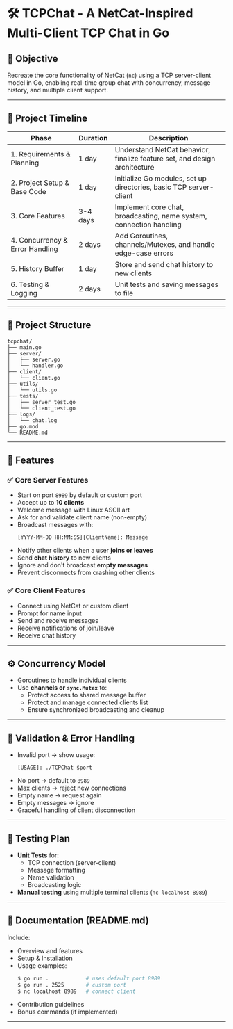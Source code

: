 # 🛠️ TCPChat - A NetCat-Inspired Multi-Client TCP Chat in Go

## 📌 Objective

Recreate the core functionality of NetCat (`nc`) using a TCP server-client model in Go, enabling real-time group chat with concurrency, message history, and multiple client support.

---

## 📅 Project Timeline

| Phase                         | Duration | Description                                                                 |
|------------------------------|----------|-----------------------------------------------------------------------------|
| 1. Requirements & Planning   | 1 day    | Understand NetCat behavior, finalize feature set, and design architecture   |
| 2. Project Setup & Base Code | 1 day    | Initialize Go modules, set up directories, basic TCP server-client          |
| 3. Core Features             | 3-4 days | Implement core chat, broadcasting, name system, connection handling         |
| 4. Concurrency & Error Handling | 2 days | Add Goroutines, channels/Mutexes, and handle edge-case errors               |
| 5. History Buffer            | 1 day    | Store and send chat history to new clients                                  |
| 6. Testing & Logging         | 2 days   | Unit tests and saving messages to file                                      |


---

## 📂 Project Structure

```
tcpchat/
├── main.go
├── server/
│   ├── server.go
│   └── handler.go
├── client/
│   └── client.go
├── utils/
│   └── utils.go
├── tests/
│   ├── server_test.go
│   └── client_test.go
├── logs/
│   └── chat.log
├── go.mod
└── README.md
```

---

## 🚀 Features

### ✅ Core Server Features
- Start on port `8989` by default or custom port
- Accept up to **10 clients**
- Welcome message with Linux ASCII art
- Ask for and validate client name (non-empty)
- Broadcast messages with:
  ```
  [YYYY-MM-DD HH:MM:SS][ClientName]: Message
  ```
- Notify other clients when a user **joins or leaves**
- Send **chat history** to new clients
- Ignore and don't broadcast **empty messages**
- Prevent disconnects from crashing other clients

### ✅ Core Client Features
- Connect using NetCat or custom client
- Prompt for name input
- Send and receive messages
- Receive notifications of join/leave
- Receive chat history

---

## ⚙️ Concurrency Model

- Goroutines to handle individual clients
- Use **channels or `sync.Mutex`** to:
  - Protect access to shared message buffer
  - Protect and manage connected clients list
  - Ensure synchronized broadcasting and cleanup

---

## 🚫 Validation & Error Handling

- Invalid port → show usage:
  ```
  [USAGE]: ./TCPChat $port
  ```
- No port → default to `8989`
- Max clients → reject new connections
- Empty name → request again
- Empty messages → ignore
- Graceful handling of client disconnection

---

## 🧪 Testing Plan

- **Unit Tests** for:
  - TCP connection (server-client)
  - Message formatting
  - Name validation
  - Broadcasting logic
- **Manual testing** using multiple terminal clients (`nc localhost 8989`)

---

## 📘 Documentation (README.md)

Include:
- Overview and features
- Setup & Installation
- Usage examples:
  ```bash
  $ go run .            # uses default port 8989
  $ go run . 2525       # custom port
  $ nc localhost 8989   # connect client
  ```
- Contribution guidelines
- Bonus commands (if implemented)

---